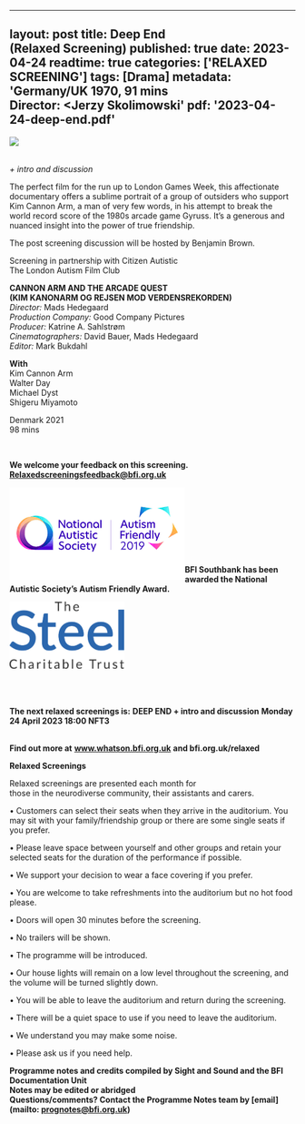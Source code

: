 
---
layout: post
title: Deep End <br>(Relaxed Screening)
published: true
date: 2023-04-24
readtime: true
categories: ['RELAXED SCREENING']
tags: [Drama]
metadata: 'Germany/UK 1970, 91 mins<br> Director: <Jerzy Skolimowski'
pdf: '2023-04-24-deep-end.pdf'
---

<img style="float: left;" src="/img/deep-end.png"><br><br>

_+ intro and discussion_

The perfect film for the run up to London Games Week, this affectionate documentary offers a sublime portrait of a group of outsiders who support Kim Cannon Arm, a man of very few words, in his attempt to break the world record score of the 1980s arcade game Gyruss. It’s a generous and nuanced insight into the power of true friendship.

The post screening discussion will be hosted by Benjamin Brown.

Screening in partnership with Citizen Autistic  
The London Autism Film Club  

**CANNON ARM AND THE ARCADE QUEST**  
**(KIM KANONARM OG REJSEN MOD VERDENSREKORDEN)**  
_Director:_ Mads Hedegaard  
_Production Company:_  Good Company Pictures  
_Producer:_ Katrine A. Sahlstrøm  
_Cinematographers:_ David Bauer, Mads Hedegaard  
_Editor:_ Mark Bukdahl  

**With**  
Kim Cannon Arm  
Walter Day  
Michael Dyst  
Shigeru Miyamoto  

Denmark 2021  
98 mins  

<br>

**We welcome your feedback on this screening. Relaxedscreeningsfeedback@bfi.org.uk**


<img style="float: left;" src="/img/autistic_society.png"><br><br><br><br><br><br><br><br>
**BFI Southbank has been awarded the National Autistic Society’s Autism Friendly Award.**

<img style="float: left;" src="/img/steel-charitable-trust-logo-01.jpg" width="40%" height="40%"><br><br><br><br><br><br><br><br><br><br>


**The next relaxed screenings is:**
**DEEP END + intro and discussion**
**Monday 24 April 2023 18:00 NFT3**<br>
<br>

**Find out more at**
**www.whatson.bfi.org.uk**
**and bfi.org.uk/relaxed**

**Relaxed Screenings**<br>

Relaxed screenings are presented each month for  
those in the neurodiverse community, their assistants and carers.

• Customers can select their seats when they arrive in the auditorium. You may sit with your family/friendship group or there are some single seats if you prefer.

• Please leave space between yourself and other groups and retain your selected seats for the duration of the performance if possible.

• We support your decision to wear a face covering if you prefer.

• You are welcome to take refreshments into the auditorium but no hot food please.

• Doors will open 30 minutes before the screening.

• No trailers will be shown.

• The programme will be introduced.

• Our house lights will remain on a low level throughout the screening, and the volume will be turned slightly down.

• You will be able to leave the auditorium and return during the screening.

• There will be a quiet space to use if you need to leave the auditorium.

• We understand you may make some noise.

• Please ask us if you need help.


**Programme notes and credits compiled by Sight and Sound and the BFI Documentation Unit  
Notes may be edited or abridged  
Questions/comments? Contact the Programme Notes team by [email](mailto: prognotes@bfi.org.uk)**
<!--stackedit_data:
eyJoaXN0b3J5IjpbMjY5MzIxOTk0XX0=
-->